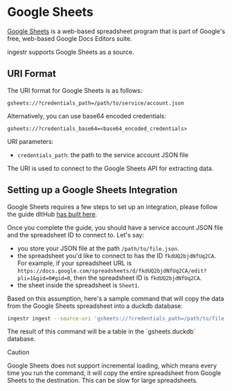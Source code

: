 # Google Sheets

[Google Sheets](https://www.google.com/sheets/about/) is a web-based spreadsheet program that is part of Google's free, web-based Google Docs Editors suite.

ingestr supports Google Sheets as a source.

## URI Format

The URI format for Google Sheets is as follows:

```
gsheets://?credentials_path=/path/to/service/account.json
```

Alternatively, you can use base64 encoded credentials:

```
gsheets://?credentials_base64=<base64_encoded_credentials>
```

URI parameters:

- `credentials_path`: the path to the service account JSON file

The URI is used to connect to the Google Sheets API for extracting data.

## Setting up a Google Sheets Integration

Google Sheets requires a few steps to set up an integration, please follow the guide dltHub [has built here](https://dlthub.com/docs/dlt-ecosystem/verified-sources/google_sheets#setup-guide).

Once you complete the guide, you should have a service account JSON file and the spreadsheet ID to connect to. Let's say:

- you store your JSON file at the path `/path/to/file.json`.
- the spreadsheet you'd like to connect to has the ID `fkdUQ2bjdNfUq2CA`. For example, if your spreadsheet URL is `https://docs.google.com/spreadsheets/d/fkdUQ2bjdNfUq2CA/edit?pli=1&gid=0#gid=0`, then the spreadsheet ID is `fkdUQ2bjdNfUq2CA`.
- the sheet inside the spreadsheet is `Sheet1`.

Based on this assumption, here's a sample command that will copy the data from the Google Sheets spreadsheet into a duckdb database:

```sh
ingestr ingest --source-uri 'gsheets://?credentials_path=/path/to/file.json' --source-table 'fkdUQ2bjdNfUq2CA.Sheet1' --dest-uri duckdb:///gsheets.duckdb --dest-table 'gsheets.output'
```

The result of this command will be a table in the \`gsheets.duckdb\` database.

> [!CAUTION]
> Google Sheets does not support incremental loading, which means every time you run the command, it will copy the entire spreadsheet from Google Sheets to the destination. This can be slow for large spreadsheets.
